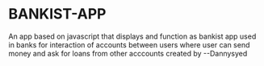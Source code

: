 # BANKIST-APP
An app based on javascript that displays and function as bankist app used in banks for interaction of accounts between users where user can send money and ask for loans 
from other acccounts
created by --Dannysyed

